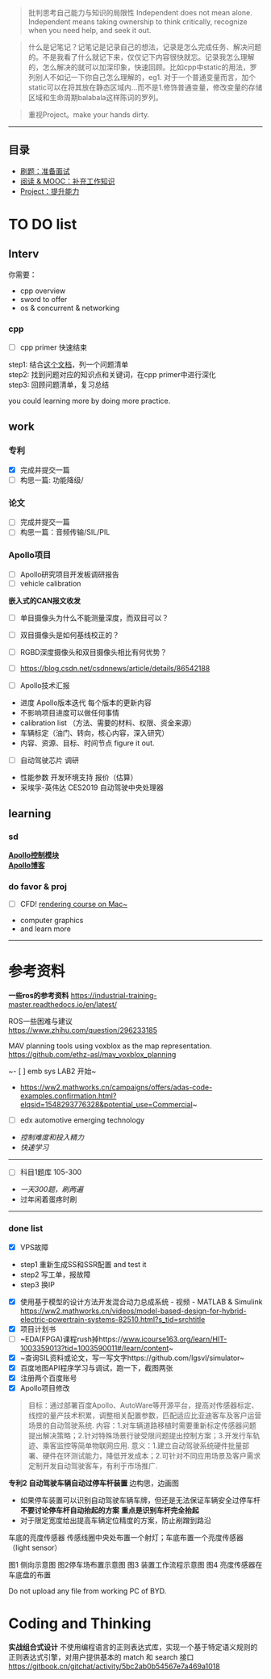 > 批判思考自己能力与知识的局限性 Independent does not mean alone. Independent means taking ownership to think critically, recognize when you need help, and seek it out.

> 什么是记笔记？记笔记是记录自己的想法，记录是怎么完成任务、解决问题的。不是我看了什么就记下来，仅仅记下内容很快就忘。记录我怎么理解的，怎么解决的就可以加深印象，快速回顾。比如cpp中static的用法，罗列别人不如记一下你自己怎么理解的，eg1. 对于一个普通变量而言，加个static可以在将其放在静态区域内...而不是1.修饰普通变量，修改变量的存储区域和生命周期balabala这样陈词的罗列。

> 重视Project。make your hands dirty.

---------------------------------------------------
## 目录

- [刷题：准备面试](#Interv)
- [阅读 & MOOC：补充工作知识](#work)
- [Project：提升能力](learning)


# TO DO list
## Interv 
你需要：  
- cpp overview
- sword to offer
- os & concurrent & networking

### cpp
- [ ] cpp primer 快速结束
  
step1: 结合[这个文档](https://github.com/huihut/interview)，列一个问题清单  
step2: 找到问题对应的知识点和关键词，在cpp primer中进行深化  
step3: 回顾问题清单，复习总结  


you could learning more by doing more practice.  


## work
### 专利 
- [x] 完成并提交一篇
- [ ] 构思一篇: 功能降级/  

### 论文  
- [ ] 完成并提交一篇
- [ ] 构思一篇：音频传输/SIL/PIL  

### Apollo项目  
- [ ] Apollo研究项目开发板调研报告
- [ ] vehicle calibration

**嵌入式的CAN报文收发**  
- [ ] 单目摄像头为什么不能测量深度，而双目可以？
- [ ] 双目摄像头是如何基线校正的？
- [ ] RGBD深度摄像头和双目摄像头相比有何优势？
- [ ] https://blog.csdn.net/csdnnews/article/details/86542188 

- [ ] Apollo技术汇报
- 进度 Apollo版本迭代 每个版本的更新内容
- 不影响项目进度可以做任何事情
- calibration list （方法、需要的材料、权限、资金来源）
- 车辆标定（油门、转向，核心内容，深入研究）
- 内容、资源、目标、时间节点 figure it out.

- [ ] 自动驾驶芯片 调研  
- 性能参数 开发环境支持 报价（估算） 
- 采埃孚-英伟达 CES2019 自动驾驶中央处理器


## learning
### sd

**[Apollo控制模块](https://blog.csdn.net/u013914471)**    
**[Apollo博客](https://blog.csdn.net/sunyoop)**   




### do favor & proj
- [ ] CFD! [rendering course on Mac~](https://github.com/ssloy/tinyrenderer/wiki)  
- computer graphics  
- and learn more  

 


--------------------------------------------------------------------------------------
# 参考资料

**一些ros的参考资料**
https://industrial-training-master.readthedocs.io/en/latest/  

ROS一些困难与建议  
https://www.zhihu.com/question/296233185  
  
MAV planning tools using voxblox as the map representation.    
https://github.com/ethz-asl/mav_voxblox_planning  



~- [ ] emb sys LAB2 开始~

- https://ww2.mathworks.cn/campaigns/offers/adas-code-examples.confirmation.html?elqsid=1548293776328&potential_use=Commercial~

- [ ] edx automotive emerging technology
- *控制难度和投入精力*
- *快速学习*

---------------------------------------------------------------

- [ ] 科目1题库 105-300  
- *一天300题，刷两遍* 
- 过年闲着蛋疼时刷


------------------------------------------------------------


### done list
- [x] VPS故障
- step1 重新生成SS和SSR配置 and test it
- step2 写工单，报故障
- step3 换IP
- [x] 使用基于模型的设计方法开发混合动力总成系统 - 视频 - MATLAB & Simulink  
https://ww2.mathworks.cn/videos/model-based-design-for-hybrid-electric-powertrain-systems-82510.html?s_tid=srchtitle
- [x] 项目计划书  
- [ ] ~EDA(FPGA)课程rush掉https://www.icourse163.org/learn/HIT-1003359013?tid=1003590011#/learn/content~ 
- [x] ~查询SIL资料或论文，写一写文字https://github.com/lgsvl/simulator~  
- [x] 百度地图API程序学习与调试，跑一下，截图两张
- [x] 注册两个百度账号
- [x] Apollo项目修改
> 目标：通过部署百度Apollo、AutoWare等开源平台，提高对传感器标定、线控的量产技术积累，调整相关配置参数，匹配适应比亚迪客车及客户运营场景的自动驾驶系统.
内容：1.对车辆道路移植时需要重新标定传感器问题提出解决策略；2.针对特殊场景行驶受限问题提出控制方案；3.开发行车轨迹、乘客监控等简单物联网应用.
意义：1.建立自动驾驶系统硬件批量部署、硬件在环测试能力，降低开发成本；2.可针对不同应用场景及客户需求定制开发自动驾驶客车，有利于市场推广.

**专利2 自动驾驶车辆自动过停车杆装置**
边构思，边画图
- 如果停车装置可以识别自动驾驶车辆车牌，但还是无法保证车辆安全过停车杆
**不要讨论停车杆自动抬起的方案**
**重点是识别车杆完全抬起**
- 对于限定宽度给出提高车辆定位精度的方案，防止剐蹭到路沿  

车底的亮度传感器
传感线圈中央处布置一个射灯；车底布置一个亮度传感器（light sensor）

图1 侧向示意图
图2停车场布置示意图
图3 装置工作流程示意图
图4 亮度传感器在车底盘的布置


Do not upload any file from working PC of BYD.

# Coding and Thinking

**实战组合式设计**
不使用编程语言的正则表达式库，实现一个基于特定语义规则的正则表达式引擎，对用户提供基本的 match 和 search 接口
https://gitbook.cn/gitchat/activity/5bc2ab0b54567e7a469a1018
